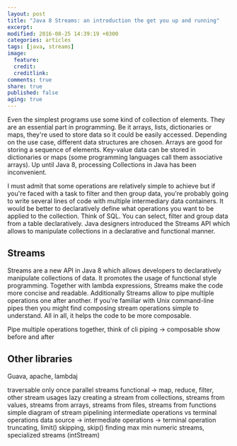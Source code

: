 ```yaml
---
layout: post
title: "Java 8 Streams: an introduction the get you up and running"
excerpt:
modified: 2016-08-25 14:39:19 +0300
categories: articles
tags: [java, streams]
image:
  feature:
  credit:
  creditlink:
comments: true
share: true
published: false
aging: true
---
```


Even the simplest programs use some kind of collection of elements. They are an essential part in programming. Be it arrays, lists, dictionaries or maps, they're used to store data so it could be easily accessed. Depending on the use case, different data structures are chosen. Arrays are good for storing a sequence of elements. Key-value data can be stored in dictionaries or maps (some programming languages call them associative arrays). Up until Java 8, processing Collections in Java has been inconvenient.

I must admit that some operations are relatively simple to achieve but if you're faced with a task to filter and then group data, you're probably going to write several lines of code with multiple intermediary data containers. It would be better to declaratively define what operations you want to be applied to the collection. Think of SQL. You can select, filter and group data from a table declaratively. Java designers introduced the Streams API which allows to manipulate collections in a declarative and functional manner.

## Streams

Streams are a new API in Java 8 which allows developers to declaratively manipulate collections of data. It promotes the usage of functional style programming. Together with lambda expressions, Streams make the code more concise and readable. Additionally Streams allow to pipe multiple operations one after another. If you're familiar with Unix command-line pipes then you might find composing stream operations simple to understand. All in all, it helps the code to be more composable.

Pipe multiple operations together, think of cli piping -> composable
show before and after

## Other libraries

Guava, apache, lambdaj

traversable only once
parallel streams
functional -> map, reduce, filter, other stream usages
lazy
creating a stream from collections, streams from values, streams from arrays, streams from files, streams from functions
simple diagram of stream pipelining
intermediate operations vs terminal operations
data source -> intermediate operations -> terminal operation
truncating, limit()
skipping, skip()
finding
max min
numeric streams, specialized streams (intStream)
